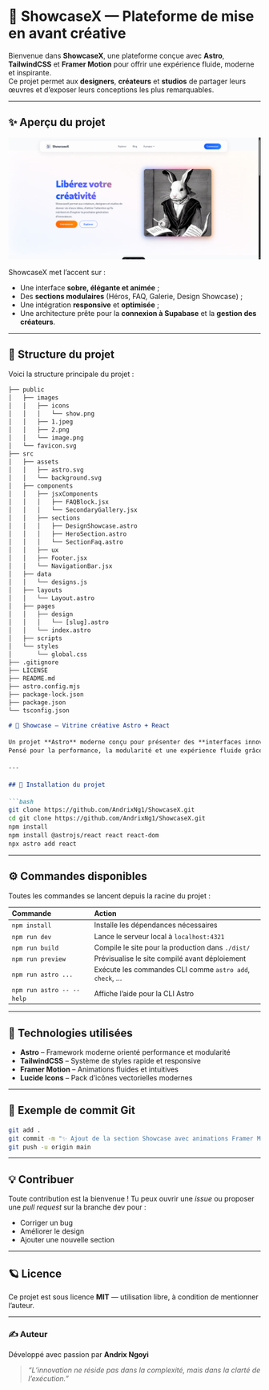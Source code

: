 # 🌌 ShowcaseX — Plateforme de mise en avant créative

Bienvenue dans **ShowcaseX**, une plateforme conçue avec **Astro**, **TailwindCSS** et **Framer Motion** pour offrir une expérience fluide, moderne et inspirante.  
Ce projet permet aux **designers**, **créateurs** et **studios** de partager leurs œuvres et d’exposer leurs conceptions les plus remarquables.

---

## ✨ Aperçu du projet

![Aperçu du projet ShowcaseX](./public/images/image.png)

ShowcaseX met l’accent sur :
- Une interface **sobre, élégante et animée** ;
- Des **sections modulaires** (Héros, FAQ, Galerie, Design Showcase) ;
- Une intégration **responsive** et **optimisée** ;
- Une architecture prête pour la **connexion à Supabase** et la **gestion des créateurs**.

---

## 📂 Structure du projet

Voici la structure principale du projet :

```
├── public
│   ├── images
│   │   ├── icons
│   │   │   └── show.png
│   │   ├── 1.jpeg
│   │   ├── 2.png
│   │   └── image.png
│   └── favicon.svg
├── src
│   ├── assets
│   │   ├── astro.svg
│   │   └── background.svg
│   ├── components
│   │   ├── jsxComponents
│   │   │   ├── FAQBlock.jsx
│   │   │   └── SecondaryGallery.jsx
│   │   ├── sections
│   │   │   ├── DesignShowcase.astro
│   │   │   ├── HeroSection.astro
│   │   │   └── SectionFaq.astro
│   │   ├── ux
│   │   ├── Footer.jsx
│   │   └── NavigationBar.jsx
│   ├── data
│   │   └── designs.js
│   ├── layouts
│   │   └── Layout.astro
│   ├── pages
│   │   ├── design
│   │   │   └── [slug].astro
│   │   └── index.astro
│   ├── scripts
│   └── styles
│       └── global.css
├── .gitignore
├── LICENSE
├── README.md
├── astro.config.mjs
├── package-lock.json
├── package.json
└── tsconfig.json
```




````markdown
# 🎨 Showcase — Vitrine créative Astro + React

Un projet **Astro** moderne conçu pour présenter des **interfaces innovantes**, des **concepts UI/UX** et des **designs futuristes**.  
Pensé pour la performance, la modularité et une expérience fluide grâce à **Framer Motion**.

---

## 🚀 Installation du projet

```bash
git clone https://github.com/AndrixNg1/ShowcaseX.git
cd git clone https://github.com/AndrixNg1/ShowcaseX.git
npm install
npm install @astrojs/react react react-dom
npx astro add react
````

---

## ⚙️ Commandes disponibles

Toutes les commandes se lancent depuis la racine du projet :

| Commande                  | Action                                                  |
| :------------------------ | :------------------------------------------------------ |
| `npm install`             | Installe les dépendances nécessaires                    |
| `npm run dev`             | Lance le serveur local à `localhost:4321`               |
| `npm run build`           | Compile le site pour la production dans `./dist/`       |
| `npm run preview`         | Prévisualise le site compilé avant déploiement          |
| `npm run astro ...`       | Exécute les commandes CLI comme `astro add`, `check`, … |
| `npm run astro -- --help` | Affiche l’aide pour la CLI Astro                        |

---

## 🚀 Technologies utilisées

* **Astro** – Framework moderne orienté performance et modularité
* **TailwindCSS** – Système de styles rapide et responsive
* **Framer Motion** – Animations fluides et intuitives
* **Lucide Icons** – Pack d’icônes vectorielles modernes

---

## 🧩 Exemple de commit Git

```bash
git add .
git commit -m "✨ Ajout de la section Showcase avec animations Framer Motion et support React"
git push -u origin main
```

---

## 💡 Contribuer

Toute contribution est la bienvenue !
Tu peux ouvrir une *issue* ou proposer une *pull request* sur la branche dev pour :

* Corriger un bug
* Améliorer le design
* Ajouter une nouvelle section

---

## 🪐 Licence

Ce projet est sous licence **MIT** — utilisation libre, à condition de mentionner l’auteur.

---

### ✍️ Auteur

Développé avec passion par **Andrix Ngoyi**

> *“L’innovation ne réside pas dans la complexité, mais dans la clarté de l’exécution.”*
